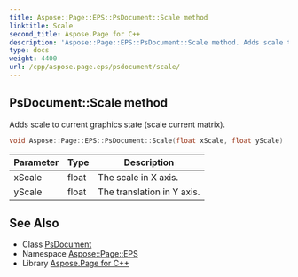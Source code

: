 ```yaml
---
title: Aspose::Page::EPS::PsDocument::Scale method
linktitle: Scale
second_title: Aspose.Page for C++
description: 'Aspose::Page::EPS::PsDocument::Scale method. Adds scale to current graphics state (scale current matrix) in C++.'
type: docs
weight: 4400
url: /cpp/aspose.page.eps/psdocument/scale/
---
```

## PsDocument::Scale method


Adds scale to current graphics state (scale current matrix).

```cpp
void Aspose::Page::EPS::PsDocument::Scale(float xScale, float yScale)
```


| Parameter | Type | Description |
| --- | --- | --- |
| xScale | float | The scale in X axis. |
| yScale | float | The translation in Y axis. |

## See Also

* Class [PsDocument](../)
* Namespace [Aspose::Page::EPS](../../)
* Library [Aspose.Page for C++](../../../)
